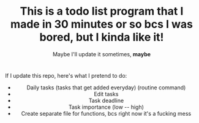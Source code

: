 <h1 align="center"> This is a todo list program that I made in 30 minutes or so bcs I was bored, but I kinda like it! </h1>
<p align="center"> Maybe I'll update it sometimes, <b>maybe</b> </p>
<h1></h1>
<p> If I update this repo, here's what I pretend to do: </p>
<ul align="center">

<li> Daily tasks (tasks that get added everyday) (routine command) </li>
<li> Edit tasks </li>
<li> Task deadline </li>
<li> Task importance (low -- high) </li>
<li> Create separate file for functions, bcs right now it's a fucking mess </li>

</ul>
